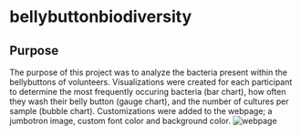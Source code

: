 # bellybuttonbiodiversity
## Purpose
The purpose of this project was to analyze the bacteria present within the bellybuttons of volunteers.  Visualizations were created for each participant to determine the most frequently occuring bacteria (bar chart), how often they wash their belly button (gauge chart), and the number of cultures per sample (bubble chart).  Customizations were added to the webpage; a jumbotron image, custom font color and background color.
![webpage](https://user-images.githubusercontent.com/91269696/157786019-2ad0ee33-a1de-4599-934d-0a4a97e1414f.PNG)
